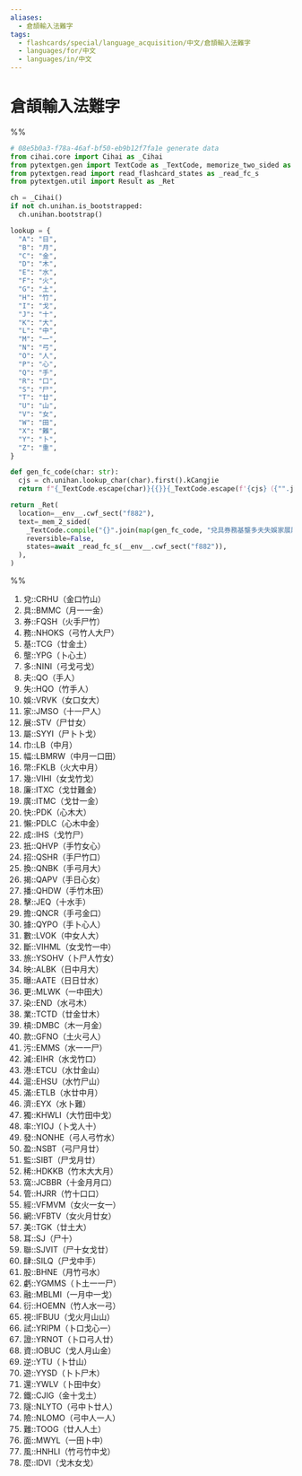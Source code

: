 ```yaml
---
aliases:
  - 倉頡輸入法難字
tags:
  - flashcards/special/language_acquisition/中文/倉頡輸入法難字
  - languages/for/中文
  - languages/in/中文
---
```


# 倉頡輸入法難字

%%
```Python
# 08e5b0a3-f78a-46af-bf50-eb9b12f7fa1e generate data
from cihai.core import Cihai as _Cihai
from pytextgen.gen import TextCode as _TextCode, memorize_two_sided as _mem_2_sided
from pytextgen.read import read_flashcard_states as _read_fc_s
from pytextgen.util import Result as _Ret

ch = _Cihai()
if not ch.unihan.is_bootstrapped:
  ch.unihan.bootstrap()

lookup = {
  "A": "日",
  "B": "月",
  "C": "金",
  "D": "木",
  "E": "水",
  "F": "火",
  "G": "土",
  "H": "竹",
  "I": "戈",
  "J": "十",
  "K": "大",
  "L": "中",
  "M": "一",
  "N": "弓",
  "O": "人",
  "P": "心",
  "Q": "手",
  "R": "口",
  "S": "尸",
  "T": "廿",
  "U": "山",
  "V": "女",
  "W": "田",
  "X": "難",
  "Y": "卜",
  "Z": "重",
}

def gen_fc_code(char: str):
  cjs = ch.unihan.lookup_char(char).first().kCangjie
  return f"{_TextCode.escape(char)}{{}}{_TextCode.escape(f'{cjs}（{"".join(lookup.get(cj, cj) for cj in cjs)}）')}"

return _Ret(
  location=__env__.cwf_sect("f882"),
  text=_mem_2_sided(
    _TextCode.compile("{}".join(map(gen_fc_code, "兌具券務基壟多夫失娛家展屬巾幅幣幾廉廣快懶成扺招換揭播擊擔據數斷旅映曝更染業槓款污減港滬滿濟獨率發盈監稀窩管經網美耳聯肆股虧融衍視試證資逆遊還鐵隧險難面風麼"))),
    reversible=False,
    states=await _read_fc_s(__env__.cwf_sect("f882")),
  ),
)
```
%%

<!--08e5b0a3-f78a-46af-bf50-eb9b12f7fa1e generate section="f882"--><!-- The following content is generated at 2024-01-04T13:18:28.338185+08:00. Any edits will be overridden! -->

1. 兌::CRHU（金口竹山）
2. 具::BMMC（月一一金）
3. 券::FQSH（火手尸竹）
4. 務::NHOKS（弓竹人大尸）
5. 基::TCG（廿金土）
6. 壟::YPG（卜心土）
7. 多::NINI（弓戈弓戈）
8. 夫::QO（手人）
9. 失::HQO（竹手人）
10. 娛::VRVK（女口女大）
11. 家::JMSO（十一尸人）
12. 展::STV（尸廿女）
13. 屬::SYYI（尸卜卜戈）
14. 巾::LB（中月）
15. 幅::LBMRW（中月一口田）
16. 幣::FKLB（火大中月）
17. 幾::VIHI（女戈竹戈）
18. 廉::ITXC（戈廿難金）
19. 廣::ITMC（戈廿一金）
20. 快::PDK（心木大）
21. 懶::PDLC（心木中金）
22. 成::IHS（戈竹尸）
23. 扺::QHVP（手竹女心）
24. 招::QSHR（手尸竹口）
25. 換::QNBK（手弓月大）
26. 揭::QAPV（手日心女）
27. 播::QHDW（手竹木田）
28. 擊::JEQ（十水手）
29. 擔::QNCR（手弓金口）
30. 據::QYPO（手卜心人）
31. 數::LVOK（中女人大）
32. 斷::VIHML（女戈竹一中）
33. 旅::YSOHV（卜尸人竹女）
34. 映::ALBK（日中月大）
35. 曝::AATE（日日廿水）
36. 更::MLWK（一中田大）
37. 染::END（水弓木）
38. 業::TCTD（廿金廿木）
39. 槓::DMBC（木一月金）
40. 款::GFNO（土火弓人）
41. 污::EMMS（水一一尸）
42. 減::EIHR（水戈竹口）
43. 港::ETCU（水廿金山）
44. 滬::EHSU（水竹尸山）
45. 滿::ETLB（水廿中月）
46. 濟::EYX（水卜難）
47. 獨::KHWLI（大竹田中戈）
48. 率::YIOJ（卜戈人十）
49. 發::NONHE（弓人弓竹水）
50. 盈::NSBT（弓尸月廿）
51. 監::SIBT（尸戈月廿）
52. 稀::HDKKB（竹木大大月）
53. 窩::JCBBR（十金月月口）
54. 管::HJRR（竹十口口）
55. 經::VFMVM（女火一女一）
56. 網::VFBTV（女火月廿女）
57. 美::TGK（廿土大）
58. 耳::SJ（尸十）
59. 聯::SJVIT（尸十女戈廿）
60. 肆::SILQ（尸戈中手）
61. 股::BHNE（月竹弓水）
62. 虧::YGMMS（卜土一一尸）
63. 融::MBLMI（一月中一戈）
64. 衍::HOEMN（竹人水一弓）
65. 視::IFBUU（戈火月山山）
66. 試::YRIPM（卜口戈心一）
67. 證::YRNOT（卜口弓人廿）
68. 資::IOBUC（戈人月山金）
69. 逆::YTU（卜廿山）
70. 遊::YYSD（卜卜尸木）
71. 還::YWLV（卜田中女）
72. 鐵::CJIG（金十戈土）
73. 隧::NLYTO（弓中卜廿人）
74. 險::NLOMO（弓中人一人）
75. 難::TOOG（廿人人土）
76. 面::MWYL（一田卜中）
77. 風::HNHLI（竹弓竹中戈）
78. 麼::IDVI（戈木女戈）

<!--/08e5b0a3-f78a-46af-bf50-eb9b12f7fa1e-->
